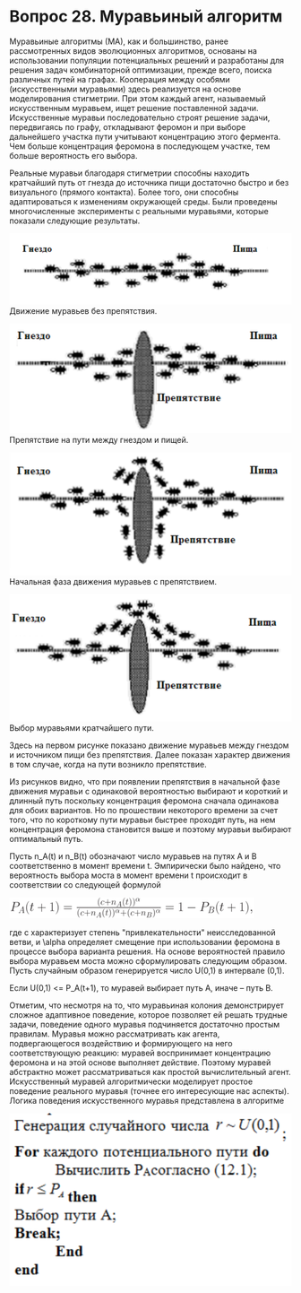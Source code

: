 # Вопрос 28. Муравьиный алгоритм

Муравьиные алгоритмы (МА), как и большинство, ранее рассмотренных видов эволюционных алгоритмов, основаны на использовании популяции потенциальных решений и разработаны для решения задач комбинаторной оптимизации, прежде всего, поиска различных путей на графах. Кооперация между особями (искусственными муравьями) здесь реализуется на основе моделирования стигметрии. При этом каждый агент, называемый искусственным муравьем, ищет решение поставленной задачи. Искусственные муравьи последовательно строят решение задачи, передвигаясь по графу, откладывают феромон и при выборе дальнейшего участка пути учитывают концентрацию этого фермента. Чем больше концентрация феромона в последующем участке, тем больше вероятность его выбора.

Реальные муравьи благодаря стигметрии способны находить кратчайший путь от гнезда до источника пищи достаточно быстро и без визуального (прямого контакта). Более того, они способны адаптироваться к изменениям окружающей среды. Были проведены многочисленные эксперименты с реальными муравьями, которые показали следующие результаты.

![Движение муравьев без препятствия](../resources/imgs/t28_0.png)
Движение муравьев без препятствия.

![Препятствие на пути между гнездом и пищей](../resources/imgs/t28_1.png)
Препятствие на пути между гнездом и пищей.

![Начальная фаза движения муравьев с препятствием](../resources/imgs/t28_2.png)
Начальная фаза движения муравьев с препятствием.

![Выбор муравьями кратчайшего пути](../resources/imgs/t28_3.png)
Выбор муравьями кратчайшего пути.

Здесь на первом рисунке показано движение муравьев между гнездом и источником пищи без препятствия. Далее показан характер движения в том случае, когда на пути возникло препятствие.

Из рисунков видно, что при появлении препятствия в начальной фазе движения муравьи с одинаковой вероятностью выбирают и короткий и длинный путь поскольку концентрация феромона сначала одинакова для обоих вариантов. Но по прошествии некоторого времени за счет того, что по короткому пути муравьи быстрее проходят путь, на нем концентрация феромона становится выше и поэтому муравьи выбирают оптимальный путь.

Пусть n_A(t) и n_B(t) обозначают число муравьев на путях A и B соответственно в момент времени t. Эмпирически было найдено, что вероятность выбора моста в момент времени t происходит в соответствии со следующей формулой

![pic](../resources/imgs/t28_4.png)

где c характеризует степень "привлекательности" неисследованной ветви, и \alpha определяет смещение при использовании феромона в процессе выбора варианта решения. На основе вероятностей правило выбора муравьем моста можно сформулировать следующим образом. Пусть случайным образом генерируется число U(0,1) в интервале (0,1).

Если U(0,1) <= P_A(t+1), то муравей выбирает путь A, иначе – путь B.

Отметим, что несмотря на то, что муравьиная колония демонстрирует сложное адаптивное поведение, которое позволяет ей решать трудные задачи, поведение одного муравья подчиняется достаточно простым правилам. Муравья можно рассматривать как агента, подвергающегося воздействию и формирующего на него соответствующую реакцию: муравей воспринимает концентрацию феромона и на этой основе выполняет действие. Поэтому муравей абстрактно может рассматриваться как простой вычислительный агент. Искусственный муравей алгоритмически моделирует простое поведение реального муравья (точнее его интересующие нас аспекты). Логика поведения искусственного муравья представлена в алгоритме

![pic](../resources/imgs/t28_5.png)
